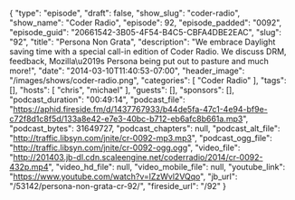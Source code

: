 {
  "type": "episode",
  "draft": false,
  "show_slug": "coder-radio",
  "show_name": "Coder Radio",
  "episode": 92,
  "episode_padded": "0092",
  "episode_guid": "20661542-3B05-4F54-B4C5-CBFA4DBE2EAC",
  "slug": "92",
  "title": "Persona Non Grata",
  "description": "We embrace Daylight saving time with a special call-in edition of Coder Radio. We discuss DRM, feedback, Mozilla\u2019s Persona being put out to pasture and much more!",
  "date": "2014-03-10T11:40:53-07:00",
  "header_image": "/images/shows/coder-radio.png",
  "categories": [
    "Coder Radio"
  ],
  "tags": [],
  "hosts": [
    "chris",
    "michael"
  ],
  "guests": [],
  "sponsors": [],
  "podcast_duration": "00:49:14",
  "podcast_file": "https://aphid.fireside.fm/d/1437767933/b44de5fa-47c1-4e94-bf9e-c72f8d1c8f5d/133a8e42-e7e3-40bc-b712-eb6afc8b661a.mp3",
  "podcast_bytes": 31649727,
  "podcast_chapters": null,
  "podcast_alt_file": "http://traffic.libsyn.com/jnite/cr-0092-mp3.mp3",
  "podcast_ogg_file": "http://traffic.libsyn.com/jnite/cr-0092-ogg.ogg",
  "video_file": "http://201403.jb-dl.cdn.scaleengine.net/coderradio/2014/cr-0092-432p.mp4",
  "video_hd_file": null,
  "video_mobile_file": null,
  "youtube_link": "https://www.youtube.com/watch?v=lZzWvl2VQqo",
  "jb_url": "/53142/persona-non-grata-cr-92/",
  "fireside_url": "/92"
}

